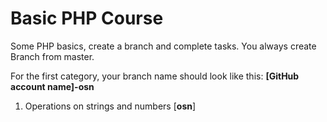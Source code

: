 # Basic PHP Course
Some PHP basics, create a branch and complete tasks.
You always create Branch from master. 

For the first category, your branch name should look like this: **[GitHub account name]-osn**

1. Operations on strings and numbers [**osn**]
